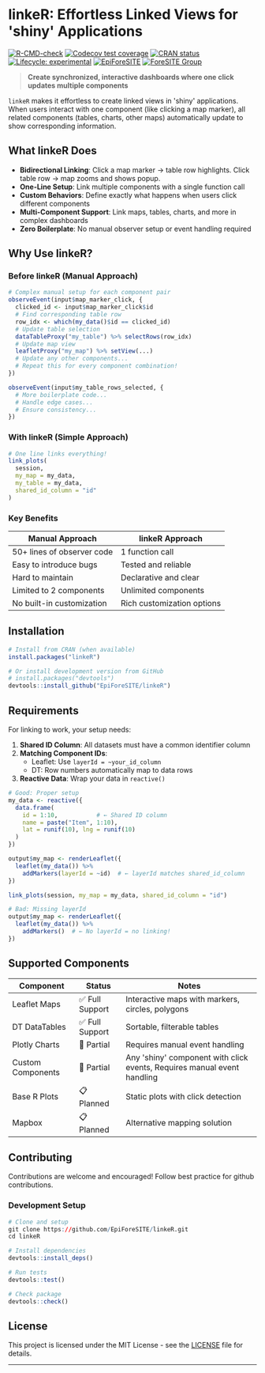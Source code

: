 
<!-- README.md is generated from README.Rmd. Please edit that file -->

# linkeR: Effortless Linked Views for 'shiny' Applications

<!-- badges: start -->

[![R-CMD-check](https://github.com/EpiForeSITE/linkeR/actions/workflows/R-CMD-check.yaml/badge.svg?cache=bust)](https://github.com/EpiForeSITE/linkeR/actions/workflows/R-CMD-check.yaml)
[![Codecov test
coverage](https://codecov.io/gh/EpiForeSITE/linkeR/graph/badge.svg)](https://app.codecov.io/gh/EpiForeSITE/linkeR)
[![CRAN
status](https://www.r-pkg.org/badges/version/linkeR)](https://CRAN.R-project.org/package=linkeR)
[![Lifecycle:
experimental](https://img.shields.io/badge/lifecycle-experimental-orange.svg)](https://lifecycle.r-lib.org/articles/stages.html#experimental)
[![EpiForeSITE](https://img.shields.io/badge/Part%20of-EpiForeSITE-blue.svg)](https://github.com/EpiForeSITE/software)
[![ForeSITE
Group](https://github.com/EpiForeSITE/software/raw/e82ed88f75e0fe5c0a1a3b38c2b94509f122019c/docs/assets/foresite-software-badge.svg)](https://github.com/EpiForeSITE)
<!-- badges: end -->

> **Create synchronized, interactive dashboards where one click updates
> multiple components**

`linkeR` makes it effortless to create linked views in 'shiny'
applications. When users interact with one component (like clicking a
map marker), all related components (tables, charts, other maps)
automatically update to show corresponding information.

## What linkeR Does

- **Bidirectional Linking**: Click a map marker → table row highlights.
  Click table row → map zooms and shows popup.
- **One-Line Setup**: Link multiple components with a single function
  call
- **Custom Behaviors**: Define exactly what happens when users click
  different components
- **Multi-Component Support**: Link maps, tables, charts, and more in
  complex dashboards
- **Zero Boilerplate**: No manual observer setup or event handling
  required

## Why Use linkeR?

### Before linkeR (Manual Approach)

``` r
# Complex manual setup for each component pair
observeEvent(input$map_marker_click, {
  clicked_id <- input$map_marker_click$id
  # Find corresponding table row
  row_idx <- which(my_data()$id == clicked_id)
  # Update table selection
  dataTableProxy("my_table") %>% selectRows(row_idx)
  # Update map view
  leafletProxy("my_map") %>% setView(...)
  # Update any other components...
  # Repeat this for every component combination!
})

observeEvent(input$my_table_rows_selected, {
  # More boilerplate code...
  # Handle edge cases...
  # Ensure consistency...
})
```

### With linkeR (Simple Approach)

``` r
# One line links everything!
link_plots(
  session,
  my_map = my_data,
  my_table = my_data,
  shared_id_column = "id"
)
```

### Key Benefits

| Manual Approach            | linkeR Approach            |
|----------------------------|----------------------------|
| 50+ lines of observer code | 1 function call            |
| Easy to introduce bugs     | Tested and reliable        |
| Hard to maintain           | Declarative and clear      |
| Limited to 2 components    | Unlimited components       |
| No built-in customization  | Rich customization options |

## Installation

``` r
# Install from CRAN (when available)
install.packages("linkeR")

# Or install development version from GitHub
# install.packages("devtools")
devtools::install_github("EpiForeSITE/linkeR")
```

## Requirements

For linking to work, your setup needs:

1.  **Shared ID Column**: All datasets must have a common identifier
    column
2.  **Matching Component IDs**:
    - Leaflet: Use `layerId = ~your_id_column`
    - DT: Row numbers automatically map to data rows
3.  **Reactive Data**: Wrap your data in `reactive()`

``` r
# Good: Proper setup
my_data <- reactive({
  data.frame(
    id = 1:10,           # ← Shared ID column
    name = paste("Item", 1:10),
    lat = runif(10), lng = runif(10)
  )
})

output$my_map <- renderLeaflet({
  leaflet(my_data()) %>%
    addMarkers(layerId = ~id)  # ← layerId matches shared_id_column
})

link_plots(session, my_map = my_data, shared_id_column = "id")

# Bad: Missing layerId
output$my_map <- renderLeaflet({
  leaflet(my_data()) %>%
    addMarkers()  # ← No layerId = no linking!
})
```

## Supported Components

| Component | Status | Notes |
|----|----|----|
| Leaflet Maps | ✅ Full Support | Interactive maps with markers, circles, polygons |
| DT DataTables | ✅ Full Support | Sortable, filterable tables |
| Plotly Charts | 🔄 Partial | Requires manual event handling |
| Custom Components | 🔄 Partial | Any 'shiny' component with click events, Requires manual event handling |
| Base R Plots | 📋 Planned | Static plots with click detection |
| Mapbox | 📋 Planned | Alternative mapping solution |

## Contributing

Contributions are welcome and encouraged! Follow best practice for
github contributions.

### Development Setup

``` r
# Clone and setup
git clone https://github.com/EpiForeSITE/linkeR.git
cd linkeR

# Install dependencies
devtools::install_deps()

# Run tests
devtools::test()

# Check package
devtools::check()
```

## License

This project is licensed under the MIT License - see the
[LICENSE](LICENSE) file for details.

------------------------------------------------------------------------
